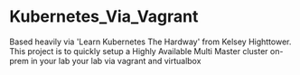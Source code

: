 # Kubernetes_Via_Vagrant
Based heavily via 'Learn Kubernetes The Hardway' from Kelsey Highttower. This project  is to quickly setup a Highly Available Multi Master cluster on-prem in your lab your lab via vagrant and virtualbox

